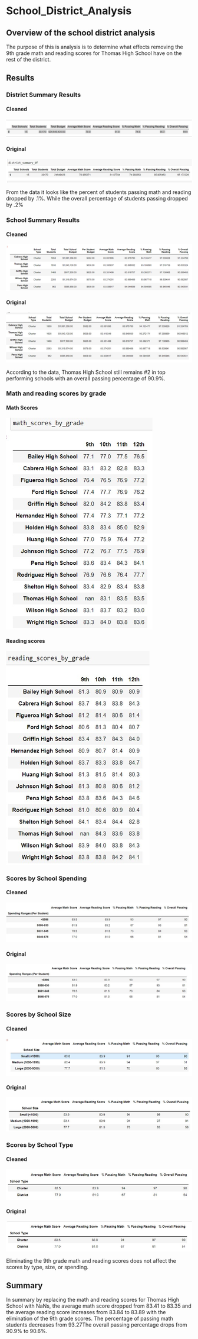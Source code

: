 # School_District_Analysis

## Overview of the school district analysis
The purpose of this is analysis is to determine what effects removing the 9th grade math and reading scores for Thomas High School have on the rest of the district.

## Results
### District Summary Results
#### Cleaned

![image](https://github.com/awill1786/School_District_Analysis/blob/main/Resources/cleaned%20district%20summary.jpg) 

#### Original

![image](https://github.com/awill1786/School_District_Analysis/blob/main/Resources/original%20district%20summary.jpg)

From the data it looks like the percent of students passing math and reading dropped by .1%. While the overall percentage of students passing dropped by .2%

### School Summary Results
#### Cleaned

![image](https://github.com/awill1786/School_District_Analysis/blob/main/Resources/cleaned%20top%205%20schools.png)

#### Original

![image](https://github.com/awill1786/School_District_Analysis/blob/main/Resources/original%20top%205%20performing%20schools.jpg)

According to the data, Thomas High School still remains #2 in top performing schools with an overall passing percentage of 90.9%.

### Math and reading scores by grade
#### Math Scores

![iamge](https://github.com/awill1786/School_District_Analysis/blob/main/Resources/cleaned%20math%20scores%20by%20grade.jpg)

#### Reading scores

![image](https://github.com/awill1786/School_District_Analysis/blob/main/Resources/cleaned%20reading%20scores.jpg)

### Scores by School Spending
#### Cleaned 

![image](https://github.com/awill1786/School_District_Analysis/blob/main/Resources/cleaned%20scores%20by%20spending.jpg)

#### Original

![image](https://github.com/awill1786/School_District_Analysis/blob/main/Resources/original%20scores%20by%20spending.jpg)

### Scores by School Size
#### Cleaned

![image](https://github.com/awill1786/School_District_Analysis/blob/main/Resources/cleaned%20scores%20by%20size.jpg)

#### Original

![image](https://github.com/awill1786/School_District_Analysis/blob/main/Resources/original%20scores%20by%20size.jpg)

### Scores by School Type
#### Cleaned

![image](https://github.com/awill1786/School_District_Analysis/blob/main/Resources/cleaned%20scores%20by%20type.jpg)

#### Original

![image](https://github.com/awill1786/School_District_Analysis/blob/main/Resources/original%20scores%20by%20type.jpg)

Eliminating the 9th grade math and reading scores does not affect the scores by type, size, or spending.

## Summary
In summary by replacing the math and reading scores for Thomas High School with NaNs, the average math score dropped from 83.41 to 83.35 and the average reading score increases from 83.84 to 83.89 with the elimination of the 9th grade scores. The percentage of passing math students decreases from 93.27The overall passing percentage drops from 90.9% to 90.6%. 
